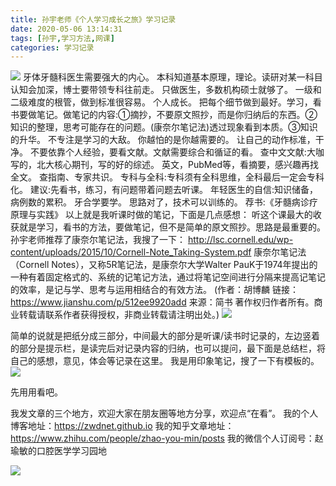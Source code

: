 ```yaml
---
title: 孙宇老师《个人学习成长之旅》学习记录
date: 2020-05-06 13:14:31
tags: [孙宇,学习方法,网课]
categories: 学习记录
---
```

![](https://zymblog-1258069789.cos.ap-chengdu.myqcloud.com/blog0216-systudy/01.png)
牙体牙髓科医生需要强大的内心。
本科知道基本原理，理论。读研对某一科目认知会加深，博士要带领专科往前走。
只做医生，多数机构硕士就够了。
一级和二级难度的根管，做到标准很容易。
个人成长。
把每个细节做到最好。学习，看书要做笔记。做笔记的内容:①摘抄，不要原文照抄，而是你归纳后的东西。②知识的整理，思考可能存在的问题。(康奈尔笔记法)透过现象看到本质。③知识的升华。
不专注是学习的大敌。
你越怕的是你越需要的。
让自己的动作标准，干净。
不要依靠个人经验，要看文献。文献需要综合和循证的看。
查中文文献:大咖写的，北大核心期刊，写的好的综述。
英文，PubMed等，看摘要，感兴趣再找全文。
查指南、专家共识。
专科与全科:专科须有全科思维，全科最后一定会专科化。
建议:先看书，练习，有问题带着问题去听课。
年轻医生的自信:知识储备，病例数的累积。
牙合学要学。
思路对了，技术可以训练的。
荐书:《牙髓病诊疗原理与实践》
以上就是我听课时做的笔记，下面是几点感想：
听这个课最大的收获就是学习，看书的方法，要做笔记，但不是简单的原文照抄。思路是最重要的。孙宇老师推荐了康奈尔笔记法，我搜了一下： http://lsc.cornell.edu/wp-content/uploads/2015/10/Cornell-Note_Taking-System.pdf
康奈尔笔记法（Cornell Notes），又称5R笔记法，是康奈尔大学Walter PauK于1974年提出的一种有着固定格式的、系统的记笔记方法，通过将笔记空间进行分隔来提高记笔记的效率，是记与学、思考与运用相结合的有效方法。
(作者：胡博麟
链接：https://www.jianshu.com/p/512ee9920add
来源：简书
著作权归作者所有。商业转载请联系作者获得授权，非商业转载请注明出处。)
![](https://zymblog-1258069789.cos.ap-chengdu.myqcloud.com/blog0216-systudy/02.png)

简单的说就是把纸分成三部分，中间最大的部分是听课/读书时记录的，左边竖着的部分是提示栏，是读完后对记录内容的归纳，也可以提问，最下面是总结栏，将自己的感想，意见，体会等记录在这里。
我是用印象笔记，搜了一下有模板的。
![](https://zymblog-1258069789.cos.ap-chengdu.myqcloud.com/blog0216-systudy/03.png)

先用用看吧。


我发文章的三个地方，欢迎大家在朋友圈等地方分享，欢迎点“在看”。
我的个人博客地址：https://zwdnet.github.io
我的知乎文章地址： https://www.zhihu.com/people/zhao-you-min/posts
我的微信个人订阅号：赵瑜敏的口腔医学学习园地


![](https://zymblog-1258069789.cos.ap-chengdu.myqcloud.com/other/wx.jpg)
